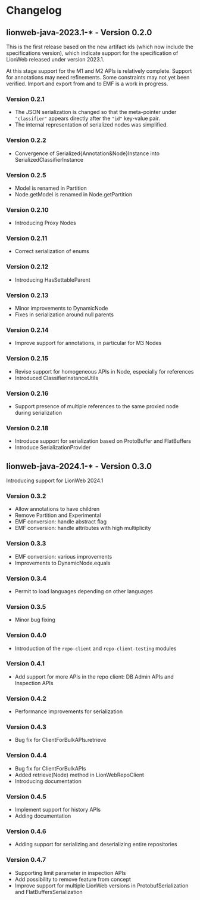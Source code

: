 # Changelog

## lionweb-java-2023.1-* - Version 0.2.0

This is the first release based on the new artifact ids (which now include the specifications version), which indicate support for the specification of LionWeb released under version 2023.1.

At this stage support for the M1 and M2 APIs is relatively complete. Support for annotations may need refinements. Some constraints may not yet been verified.
Import and export from and to EMF is a work in progress.

### Version 0.2.1

* The JSON serialization is changed so that the meta-pointer under `"classifier"` appears directly after the `"id"` key-value pair.
* The internal representation of serialized nodes was simplified.

### Version 0.2.2

* Convergence of Serialized{Annotation&Node}Instance into SerializedClassifierInstance

### Version 0.2.5

* Model is renamed in Partition
* Node.getModel is renamed in Node.getPartition

### Version 0.2.10

* Introducing Proxy Nodes

### Version 0.2.11

* Correct serialization of enums

### Version 0.2.12

* Introducing HasSettableParent

### Version 0.2.13

* Minor improvements to DynamicNode
* Fixes in serialization around null parents

### Version 0.2.14

* Improve support for annotations, in particular for M3 Nodes

### Version 0.2.15

* Revise support for homogeneous APIs in Node, especially for references
* Introduced ClassifierInstanceUtils

### Version 0.2.16

* Support presence of multiple references to the same proxied node during serialization

### Version 0.2.18

* Introduce support for serialization based on ProtoBuffer and FlatBuffers
* Introduce SerializationProvider

## lionweb-java-2024.1-* - Version 0.3.0

Introducing support for LionWeb 2024.1

### Version 0.3.2

* Allow annotations to have children
* Remove Partition and Experimental
* EMF conversion: handle abstract flag
* EMF conversion: handle attributes with high multiplicity

### Version 0.3.3

* EMF conversion: various improvements
* Improvements to DynamicNode.equals

### Version 0.3.4

* Permit to load languages depending on other languages

### Version 0.3.5

* Minor bug fixing

### Version 0.4.0

* Introduction of the `repo-client` and `repo-client-testing` modules

### Version 0.4.1

* Add support for more APIs in the repo client: DB Admin APIs and Inspection APIs

### Version 0.4.2

* Performance improvements for serialization

### Version 0.4.3

* Bug fix for ClientForBulkAPIs.retrieve

### Version 0.4.4

* Bug fix for ClientForBulkAPIs
* Added retrieve(Node) method in LionWebRepoClient
* Introducing documentation

### Version 0.4.5

* Implement support for history APIs
* Adding documentation

### Version 0.4.6

* Adding support for serializing and deserializing entire repositories

### Version 0.4.7

* Supporting limit parameter in inspection APIs
* Add possibility to remove feature from concept
* Improve support for multiple LionWeb versions in ProtobufSerialization and FlatBuffersSerialization 

